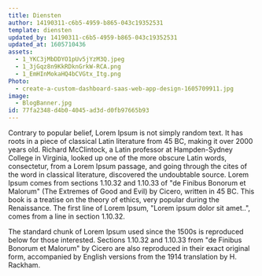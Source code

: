 ```yaml
---
title: Diensten
author: 14190311-c6b5-4959-b865-043c19352531
template: diensten
updated_by: 14190311-c6b5-4959-b865-043c19352531
updated_at: 1605710436
assets:
  - 1_YKC3jMbDDYO1pUv5jYzM3Q.jpeg
  - 1_3jGqz8n9KkRDknGrkW-RCA.png
  - 1_EmHInMokaHQ4bCVGtx_Itg.png
Photo:
  - create-a-custom-dashboard-saas-web-app-design-1605709911.jpg
image:
  - BlogBanner.jpg
id: 77fa2348-d4b0-4045-ad3d-d0fb97665b93
---
```

Contrary to popular belief, Lorem Ipsum is not simply random text. It has roots in a piece of classical Latin literature from 45 BC, making it over 2000 years old. Richard McClintock, a Latin professor at Hampden-Sydney College in Virginia, looked up one of the more obscure Latin words, consectetur, from a Lorem Ipsum passage, and going through the cites of the word in classical literature, discovered the undoubtable source. Lorem Ipsum comes from sections 1.10.32 and 1.10.33 of "de Finibus Bonorum et Malorum" (The Extremes of Good and Evil) by Cicero, written in 45 BC. This book is a treatise on the theory of ethics, very popular during the Renaissance. The first line of Lorem Ipsum, "Lorem ipsum dolor sit amet..", comes from a line in section 1.10.32.

The standard chunk of Lorem Ipsum used since the 1500s is reproduced below for those interested. Sections 1.10.32 and 1.10.33 from "de Finibus Bonorum et Malorum" by Cicero are also reproduced in their exact original form, accompanied by English versions from the 1914 translation by H. Rackham.